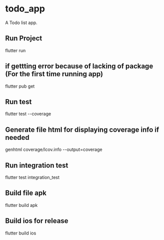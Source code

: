 # todo_app

A Todo list app.

## Run Project

flutter run

## if gettting error because of lacking of package (For the first time running app)
flutter pub get

## Run test 

flutter test --coverage 

## Generate file html for displaying coverage info if needed 

genhtml coverage/lcov.info --output=coverage

## Run integration test 

flutter test integration_test

## Build file apk

flutter build apk 

## Build ios for release

flutter build ios